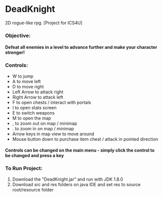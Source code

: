 # DeadKnight
2D rogue-like rpg. [Project for ICS4U]

### Objective:
#### Defeat all enemies in a level to advance further and make your character stronger!

### Controls:
- W to jump
- A to move left
- D to move right
- Left Arrow to attack right
- Right Arrow to attack left
- F to open chests / interact with portals
- I to open stats screen
- E to switch weapons
- M to open the map
- , to zoom out on map / minimap
- . to zoom in on map / minimap
- Arrow keys in map view to move around
- Mouse button down to purchase item chest / attack in pointed direction

#### Controls can be changed on the main menu - simply click the control to be changed and press a key

### To Run Project:
1) Download the "DeadKnight.jar" and run with JDK 1.8.0
2) Download src and res folders on java IDE and set res to source root/resource folder
